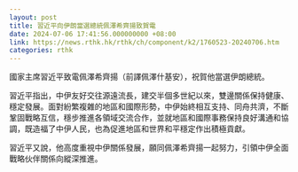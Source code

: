 ```yaml
---
layout: post
title: 習近平向伊朗當選總統佩澤希齊揚致賀電
date: 2024-07-06 17:41:56.000000000 +08:00
link: https://news.rthk.hk/rthk/ch/component/k2/1760523-20240706.htm
categories: rthk
---
```


國家主席習近平致電佩澤希齊揚（前譯佩澤什基安），祝賀他當選伊朗總統。

習近平指出，中伊友好交往源遠流長，建交半個多世紀以來，雙邊關係保持健康、穩定發展。面對紛繁複雜的地區和國際形勢，中伊始終相互支持、同舟共濟，不斷鞏固戰略互信，穩步推進各領域交流合作，並就地區和國際事務保持良好溝通和協調，既造福了中伊人民，也為促進地區和世界和平穩定作出積極貢獻。

習近平又說，他高度重視中伊關係發展，願同佩澤希齊揚一起努力，引領中伊全面戰略伙伴關係向縱深推進。

